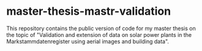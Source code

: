 # master-thesis-mastr-validation
This repository contains the public version of code for my master thesis on the topic of "Validation and extension of data on solar power plants in the Markstammdatenregister using aerial images and building data".
